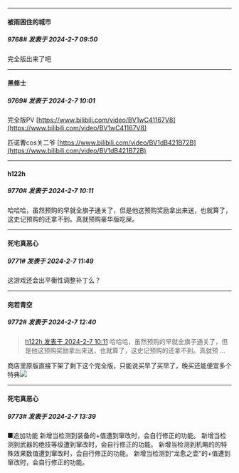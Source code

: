*****

####  被雨困住的城市  
##### 9768#       发表于 2024-2-7 09:50

完全版出来了吧

*****

####  黑修士  
##### 9769#       发表于 2024-2-7 10:01

完全版PV
[https://www.bilibili.com/video/BV1wC41167V8](https://www.bilibili.com/video/BV1wC41167V8)

匹诺曹cos关二爷
[https://www.bilibili.com/video/BV1dB421B72B](https://www.bilibili.com/video/BV1dB421B72B)


*****

####  h122h  
##### 9770#       发表于 2024-2-7 10:11

哈哈哈，虽然预购的早就全旗子通关了，但是他这预购奖励拿出来送，也就算了，这史记预购的还拿不到。真就预购豪华版吃屎。


*****

####  死宅真恶心  
##### 9771#       发表于 2024-2-7 11:49

这游戏还会出平衡性调整补丁么？


*****

####  宛若青空  
##### 9772#       发表于 2024-2-7 12:40

<blockquote><a href="httphttps://bbs.saraba1st.com/2b/forum.php?mod=redirect&amp;goto=findpost&amp;pid=63904426&amp;ptid=2075355" target="_blank">h122h 发表于 2024-2-7 10:11</a>
哈哈哈，虽然预购的早就全旗子通关了，但是他这预购奖励拿出来送，也就算了，这史记预购的还拿不到。真就预 ...</blockquote>
商店里原版直接下架了剩下这个完全版，只能说买早了买早了，晚买还能便宜多个特典<img src="https://static.saraba1st.com/image/smiley/face2017/067.png" referrerpolicy="no-referrer">


*****

####  死宅真恶心  
##### 9773#       发表于 2024-2-7 13:39

■追加功能
新增当检测到装备的+值遭到窜改时，会自行修正的功能。
新增当检测到武器的绝技等级遭到窜改时，会自行修正的功能。
新增当检测到机略的的特殊效果数值遭到窜改时，会自行修正的功能。
新增当检测到“龙愈之壶”的+值遭到窜改时，会自行修正的功能。

